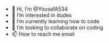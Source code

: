 - 👋 Hi, I’m @YousafA534
- 👀 I’m interested in dudes
- 🌱 I’m currently learning how to code 
- 💞️ I’m looking to collaborate on coding
- 📫 How to reach me email

<!---
YousafA534/YousafA534 is a ✨ special ✨ repository because its `README.md` (this file) appears on your GitHub profile.
You can click the Preview link to take a look at your changes.
--->
